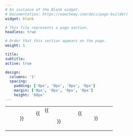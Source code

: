```yaml
---
# An instance of the Blank widget.
# Documentation: https://wowchemy.com/docs/page-builder/
widget: blank

# This file represents a page section.
headless: true

# Order that this section appears on the page.
weight: 1

title:
subtitle:
active: true

design:
  columns: '1'
  spacing:
    padding: ['0px', '0px', '0px', '0px']
    margin: ['0px', '0px', '0px', '0px']
    height: '60px'
---
```

<table  cellpadding="5" style="margin:auto">
	<tbody>
		<tr class="text-align:left; height:60px">
			<td class="text-align:center">{{<figure src="princeton_logo.png" height="50" alt="princeton logo" style="float:left" >}}</td>
			<td class="text-align:center">
{{<figure src="kingsbury_lab_logo.png" height="50" alt="kingsbury lab logo" style="float:center">}}</td>
			<td class="text-align:right">{{<figure src="andlinger_logo.png" height="50" alt="andlinger center logo" style="float:right" >}}</td>
		</tr>
	</tbody>
</table>




